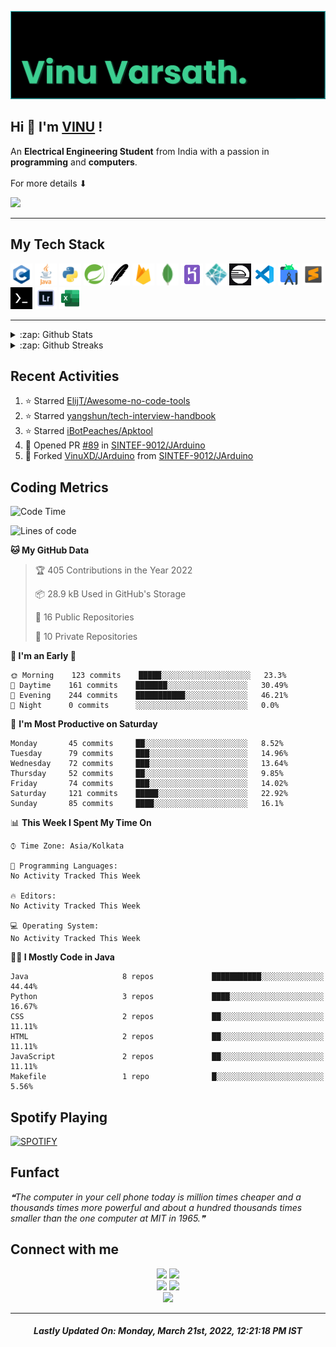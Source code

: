[![banner](https://raw.githubusercontent.com/VinuXD/VinuXD/master/assets/banner.png)](https://vinuxd.github.io)

## **Hi 👋 I'm [VINU](https://vinuxd.github.io) !**

An **Electrical Engineering Student** from India with a passion in **programming** and **computers**.
<br/> <br/> For more details ⬇

<a href="https://VinuXD.github.io"><img src="https://img.shields.io/badge/website-000000?style=for-the-badge"></a>

---

## My Tech Stack

<div class="langs">

<img alt="C" width="35px" src="https://raw.githubusercontent.com/github/explore/f3e22f0dca2be955676bc70d6214b95b13354ee8/topics/c/c.png" >
<img alt="java" width="35px" src="https://raw.githubusercontent.com/github/explore/5b3600551e122a3277c2c5368af2ad5725ffa9a1/topics/java/java.png">
<img alt="python" width="35px" src="https://raw.githubusercontent.com/github/explore/80688e429a7d4ef2fca1e82350fe8e3517d3494d/topics/python/python.png">
<img alt="spring" width="35px" src="https://raw.githubusercontent.com/github/explore/80688e429a7d4ef2fca1e82350fe8e3517d3494d/topics/spring-boot/spring-boot.png" />
<img alt="maven" width="35px" src="https://raw.githubusercontent.com/VinuXD/VinuXD/master/assets/maven.png" />
<img alt="firebase" width="35px" src="https://raw.githubusercontent.com/github/explore/80688e429a7d4ef2fca1e82350fe8e3517d3494d/topics/firebase/firebase.png" />
<img alt="mongodb" width="35px" src="https://raw.githubusercontent.com/VinuXD/VinuXD/master/assets/mongodb.png" />
<img alt="heroku" width="35px" src="https://raw.githubusercontent.com/VinuXD/VinuXD/master/assets/heroku.png" />
<img alt="netlify" width="35px" src="https://raw.githubusercontent.com/VinuXD/VinuXD/master/assets/netlify.png" />
<img alt="railway" width="35px" src="https://raw.githubusercontent.com/VinuXD/VinuXD/master/assets/railway.png" />
<img alt="vscode" width="35px" src="https://raw.githubusercontent.com/VinuXD/VinuXD/master/assets/vscode.png" />
<img alt="android-studio" width="35px" src="https://raw.githubusercontent.com/VinuXD/VinuXD/master/assets/androidstudio.png" />
<img alt="sublime" width="35px" src="https://raw.githubusercontent.com/VinuXD/VinuXD/master/assets/sublime.png" />
<img alt="termux" width="35px" src="https://raw.githubusercontent.com/VinuXD/VinuXD/master/assets/termux.png" />
<img alt="lightroon" width="35px" src="https://raw.githubusercontent.com/VinuXD/VinuXD/master/assets/lightroom.png" />
<img alt="excel" width="35px" src="https://raw.githubusercontent.com/VinuXD/VinuXD/master/assets/excel.png" />

</div>

---

<details>
<summary>:zap: Github Stats</summary>
</br>
<p align="center"><a href=https://vinuxd.me><img src="https://github-readme-stats.vercel.app/api?username=vinuxd&hide=issues&show_icons=true&theme=chartreuse-dark&include_all_commits=true&count_private=true"/></a></p>
</details>

<details>
<summary>:zap: Github Streaks</summary>
 </br>
<p align="center"><a href=https://vinuxd.me><img src="http://github-readme-streak-stats.herokuapp.com?user=vinuxd&theme=chartreuse-dark&hide_border=false&date_format=j%20M%5B%20Y%5D"/></a></p>
</details>

## Recent Activities

<!--RECENT_ACTIVITY:start-->
1. ⭐ Starred [ElijT/Awesome-no-code-tools](https://github.com/ElijT/Awesome-no-code-tools)
2. ⭐ Starred [yangshun/tech-interview-handbook](https://github.com/yangshun/tech-interview-handbook)
3. ⭐ Starred [iBotPeaches/Apktool](https://github.com/iBotPeaches/Apktool)
4. 💪 Opened PR [#89](https://github.com/SINTEF-9012/JArduino/pull/89) in [SINTEF-9012/JArduino](https://github.com/SINTEF-9012/JArduino)
5. 🔱 Forked [VinuXD/JArduino](https://github.com/VinuXD/JArduino) from [SINTEF-9012/JArduino](https://github.com/SINTEF-9012/JArduino)
<!--RECENT_ACTIVITY:end-->

## Coding Metrics

<!--START_SECTION:waka-->
![Code Time](http://img.shields.io/badge/Code%20Time%20since%2021/1/2022-121%20hrs%2046%20mins-blue?style=plastic&logo=Codepen)

![Lines of code](https://img.shields.io/badge/From%20Hello%20World%20I%27ve%20Written-63%20Thousand%20lines%20of%20code-blue)

**🐱 My GitHub Data** 

> 🏆 405 Contributions in the Year 2022
 > 
> 📦 28.9 kB Used in GitHub's Storage 
 > 
> 📜 16 Public Repositories 
 > 
> 🔑 10 Private Repositories  
 > 
**🥰 I'm an Early 🐤** 

```text
🌞 Morning    123 commits    █████░░░░░░░░░░░░░░░░░░░░   23.3% 
🌆 Daytime    161 commits    ███████░░░░░░░░░░░░░░░░░░   30.49% 
🌃 Evening    244 commits    ███████████░░░░░░░░░░░░░░   46.21% 
🌙 Night      0 commits      ░░░░░░░░░░░░░░░░░░░░░░░░░   0.0%
```
📅 **I'm Most Productive on Saturday** 

```text
Monday       45 commits     ██░░░░░░░░░░░░░░░░░░░░░░░   8.52% 
Tuesday      79 commits     ███░░░░░░░░░░░░░░░░░░░░░░   14.96% 
Wednesday    72 commits     ███░░░░░░░░░░░░░░░░░░░░░░   13.64% 
Thursday     52 commits     ██░░░░░░░░░░░░░░░░░░░░░░░   9.85% 
Friday       74 commits     ███░░░░░░░░░░░░░░░░░░░░░░   14.02% 
Saturday     121 commits    █████░░░░░░░░░░░░░░░░░░░░   22.92% 
Sunday       85 commits     ████░░░░░░░░░░░░░░░░░░░░░   16.1%
```


📊 **This Week I Spent My Time On** 

```text
⌚︎ Time Zone: Asia/Kolkata

💬 Programming Languages: 
No Activity Tracked This Week

🔥 Editors: 
No Activity Tracked This Week

💻 Operating System: 
No Activity Tracked This Week
```

**🧑‍💻 I Mostly Code in Java** 

```text
Java                     8 repos             ███████████░░░░░░░░░░░░░░   44.44% 
Python                   3 repos             ████░░░░░░░░░░░░░░░░░░░░░   16.67% 
CSS                      2 repos             ██░░░░░░░░░░░░░░░░░░░░░░░   11.11% 
HTML                     2 repos             ██░░░░░░░░░░░░░░░░░░░░░░░   11.11% 
JavaScript               2 repos             ██░░░░░░░░░░░░░░░░░░░░░░░   11.11% 
Makefile                 1 repo              █░░░░░░░░░░░░░░░░░░░░░░░░   5.56%
```



<!--END_SECTION:waka-->

## Spotify Playing

[![SPOTIFY](https://spotifyxd.vercel.app/api/spotify?background_color=000000&border_color=00ff7f)](https://open.spotify.com/user/31a2knpxmuez2uo44wigmbqxjapy?si=ORyXsvpDQy6DNbodyG10lA)

## Funfact

<!--STARTS_HERE_QUOTE_README-->
<i>❝The computer in your cell phone today is million times cheaper and a thousands times more powerful and about a hundred thousands times smaller than the one computer at MIT in 1965.❞</i>
<!--ENDS_HERE_QUOTE_README-->

## Connect with me

<div align="center" class="first">
<a href="https://t.me/VinuXD"><img src="https://img.shields.io/badge/Telegram-2CA5E0?style=for-the-badge&logo=telegram&logoColor=white"></a>
<a href="mailto:vinuvarsath3@gmail.com"><img src="https://img.shields.io/badge/Gmail-D14836?style=for-the-badge&logo=gmail&logoColor=white"></a>
</div>

<div align="center" class="second">
<a href="https://dev.to/VinuXD"><img src="https://img.shields.io/badge/dev.to-0A0A0A?style=for-the-badge&logo=devdotto&logoColor=white"></a>
<a href="https://stackoverflow.com/users/17960559/vinuxd"><img src="https://img.shields.io/badge/StackOverFlow-orange?style=for-the-badge&logo=stackoverflow&logoColor=white"></a>
</div>

<div align="center" class="third">
<a href="https://VinuXD.github.io"><img src="https://img.shields.io/badge/website-000000?style=for-the-badge&logo=About.me&logoColor=white"></a>
</div>

---

<!--RECENT_ACTIVITY:last_update-->
<h5 align="center">Lastly Updated On: <b>Monday, March 21st, 2022, 12:21:18 PM IST</b></h5>
<!--RECENT_ACTIVITY:last_update_end-->

